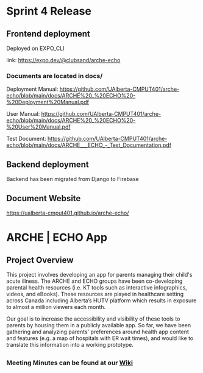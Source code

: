 # Sprint 4 Release

## Frontend deployment

Deployed on EXPO_CLI

link: https://expo.dev/@clubsand/arche-echo

### Documents are located in docs/

Deployment Manual: https://github.com/UAlberta-CMPUT401/arche-echo/blob/main/docs/ARCHE%20_%20ECHO%20-%20Deployment%20Manual.pdf

User Manual: https://github.com/UAlberta-CMPUT401/arche-echo/blob/main/docs/ARCHE%20_%20ECHO%20-%20User%20Manual.pdf

Test Document: https://github.com/UAlberta-CMPUT401/arche-echo/blob/main/docs/ARCHE___ECHO_-_Test_Documentation.pdf

## Backend deployment

Backend has been migrated from Django to Firebase

## Document Website

https://ualberta-cmput401.github.io/arche-echo/

# ARCHE | ECHO App

## Project Overview

This project involves developing an app for parents managing their child's acute illness. The ARCHE and ECHO groups have been co-developing parental health resources (i.e. KT tools such as interactive infographics, videos, and eBooks). These resources are played in healthcare setting across Canada including Alberta’s HUTV platform which results in exposure to almost a million viewers each month.

Our goal is to increase the accessibility and visibility of these tools to parents by housing them in a publicly available app. So far, we have been gathering and analyzing parents' preferences around health app content and features (e.g. a map of hospitals with ER wait times), and would like to translate this information into a working prototype.

##
### Meeting Minutes can be found at our [Wiki](https://github.com/UAlberta-CMPUT401/arche-echo/wiki)

